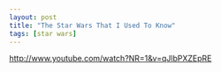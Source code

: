 ```yaml
---
layout: post
title: "The Star Wars That I Used To Know"
tags: [star wars]
---
```


http://www.youtube.com/watch?NR=1&v=qJlbPXZEpRE